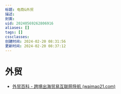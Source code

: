 ```yaml
---
标题: 电商&外贸
描述: 
封面: 
uid: 20240569262806916
aliases: []
tags: []
cssclasses: 
创建时间: 2024-02-20 08:31:56
更新时间: 2024-02-20 08:37:12
---
```


# 外贸

- [外贸百科 - 跨境出海贸易互联网导航 (waimao21.com)](https://waimao21.com/)
